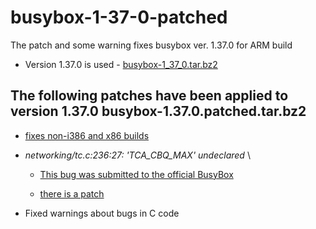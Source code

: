 # busybox-1-37-0-patched
The patch and some warning fixes busybox ver. 1.37.0 for ARM build

- Version 1.37.0 is used - [busybox-1_37_0.tar.bz2](https://git.busybox.net/busybox/snapshot/busybox-1_37_0.tar.bz2)

## The following patches have been applied to version 1.37.0 **busybox-1.37.0.patched.tar.bz2**

- [fixes non-i386 and x86 builds](https://lists.busybox.net/pipermail/busybox/2024-October/090953.html)

- *networking/tc.c:236:27: 'TCA_CBQ_MAX' undeclared* \
    - [This bug was submitted to the official BusyBox](https://bugs.busybox.net/show_bug.cgi?id=15931)

    - [there is a patch](https://bugs.busybox.net/attachment.cgi?id=9751)

- Fixed warnings about bugs in C code